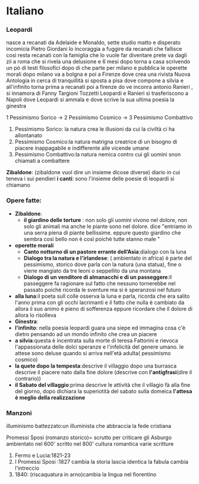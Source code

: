 # Italiano

### Leopardi 

nasce a recanati da Adelaide e Monaldo, sette studio matto e disperato
incomicia Pietro Giordani  lo incoraggia a fuggire da recanati che fallisce 
così resta recanati con la famiglia che lo vuole far diventare prete
va dagli zii a roma che si rivela una delusione e 6 mesi dopo torna a casa
scrivendo un pò di testi filosofici dopo di che parte per milano
e pubblica le operette morali dopo milano va a bolgna e poi a Firenze
dove crea una rivista Nuova Antologia in cerca di tranquillità si 
sposta a pisa dove compone a silvia e all'infinito torna prima a recanati
poi a firenze do ve inconra antonio Ranieri , si innamora di Fanny Targioni Tozzetti
Leopardi e Ranieri si trasferiscono a Napoli dove Leopardi si ammala e dove scrive 
la sua ultima poesia la ginestra

1 Pessimismo Sorico -> 2 Pessimismo Cosmico ->  3 Pessimismo Combattivo

1)  Pessimismo Sorico: la natura crea le illusioni da cui la civiltà ci ha  allontanato
2)  Pessimismo Cosmico:la natura matrigna creatrice di un bisogno di piacere inappagabile e indifferente alle vicende umane 
3)  Pessimismo Combattivo:la natura nemica contro cui gli uomini snon chiamati a combattere

**Zibaldone**: (zibaldone vuol dire un insieme dicose diverse) diario in cui teneva i sui pendieri
**i canti**: sono l'insieme delle poesie di leopardi si chiamano 

### Opere fatte:

- **Zibaldone**:
  - **il giardino delle torture** : non solo gli uomini vivono nel dolore, non solo gli animali ma anche le piante sono nel dolore. dice "entriamo in una serra piena di piante bellissime. eppure questo giardino che sembra così bello non è così poichè tutte stanno male "
- **operette morali**
  - **Canto notturno di un pastore errante dell’Asia**:dialogo con la luna  
  - **Dialogo tra la natura e l'irlandese**: ( ambientato in africa) è parte del pessimismo,  storico dove parla con la natura (una statua), fine o viene mangiato da tre leoni o seppellito da una montana 
  - **Dialogo di un venditore di almanacchi e di un passeggere**:il passeggere fa ragionare sul fatto che nessuno tornerebbe nel passato poichè ricorda le sventure ma si è speranzosi nel futuro
- **alla luna**:il poeta sull colle osserva la luna e parla, ricorda che era salito l'anno prima con gli occhi lacrimanti e il fatto che nulla è cambiato da allora il suo animo è pieno di sofferenza eppure ricordare che il dolore di allora lo risolleva
- **Ginestra**:
- **l'infinito**: nella poesia leopardi guara una siepe ed immagina cosa c'è dietro pensando ad un mondo infinito che crea un piacere
- **a silvia**:questa è incentrata sulla morte di teresa Fattorini e rievoca l'appassionata delle dolci speranze e l'infelicità  del genere umano. le attese sono deluse quando si arriva nell'età adulta( pessimismo cosmico) 
- **la quete dopo la tempesta**:descrive il villaggio dopo una burrasca  descrive il piacere nato dalla fine dolore (descrive con **l'antigfrasi**(dire il contrario))
- **il Sabato del villaggio**:prima descrive le attività che il villagio fà alla fine del giorno, dopo dichiara la superiotità del sabato sulla domeica **l'attesa è meglio della realizzazione**


### Manzoni

illuminismo battezzato:un illuminista che abbraccia la fede cristiana

Promessi Sposi (romanzo storico)= scrutto per criticare gli Asburgo
ambientato nel 600' scritto nel 800' 
cultura romantica
varie scritture 
1. Fermo e Lucia:1821-23
2. I Promessi Sposi :1827 cambia la storia lascia identica la fabula cambia l'intreccio
3. 1840: (riscaquatura in arno)cambia la lingua nel fiorentino


